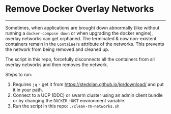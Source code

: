 # Remove Docker Overlay Networks
---
Sometimes, when applications are brought down abnormally (like without running a `docker-compose down` or when upgrading the docker engine), overlay networks can get orphaned. The terminated & now non-existent containers remain in the `Containers` attribute of the networks. This prevents the network from being removed and cleaned up.

The script in this repo, forcefully disconnects all the containers from all overlay networks and then removes the network.

Steps to run:
1. Requires `jq` - get it from https://stedolan.github.io/jq/download/ and put it in your path.
2. Connect to a UCP (DDC) or swarm cluster using an admin client bundle or by changing the `DOCKER_HOST` environment variable.
3. Run the script in this repo: `./clean-rm-networks.sh`
